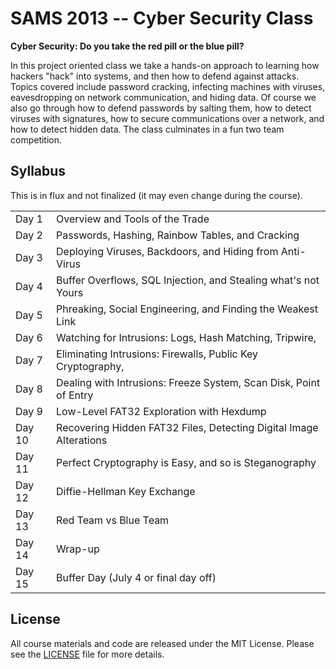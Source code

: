 # SAMS 2013 -- Cyber Security Class

**Cyber Security: Do you take the red pill or the blue pill?**

In this project oriented class we take a hands-on approach to learning how
hackers "hack" into systems, and then how to defend against attacks.  Topics
covered include password cracking, infecting machines with viruses,
eavesdropping on network communication, and hiding data.  Of course we also
go through how to defend passwords by salting them, how to detect viruses with
signatures, how to secure communications over a network, and how to detect
hidden data.  The class culminates in a fun two team competition.

## Syllabus

This is in flux and not finalized (it may even change during the course).

<table>
    <tr><td>Day 1</td><td>Overview and Tools of the Trade</td></tr>
    <tr><td>Day 2</td><td>Passwords, Hashing, Rainbow Tables, and Cracking</td></tr>
    <tr><td>Day 3</td><td>Deploying Viruses, Backdoors, and Hiding from Anti-Virus</td></tr>
    <tr><td>Day 4</td><td>Buffer Overflows, SQL Injection, and Stealing what's not Yours</td></tr>
    <tr><td>Day 5</td><td>Phreaking, Social Engineering, and Finding the Weakest Link</td></tr>
    <tr><td>Day 6</td><td>Watching for Intrusions: Logs, Hash Matching, Tripwire, </td></tr>
    <tr><td>Day 7</td><td>Eliminating Intrusions: Firewalls, Public Key Cryptography, </td></tr>
    <tr><td>Day 8</td><td>Dealing with Intrusions: Freeze System, Scan Disk, Point of Entry</td></tr>
    <tr><td>Day 9</td><td>Low-Level FAT32 Exploration with Hexdump</td></tr>
    <tr><td>Day 10</td><td>Recovering Hidden FAT32 Files, Detecting Digital Image Alterations</td></tr>
    <tr><td>Day 11</td><td>Perfect Cryptography is Easy, and so is Steganography</td></tr>
    <tr><td>Day 12</td><td>Diffie-Hellman Key Exchange</td></tr>
    <tr><td>Day 13</td><td>Red Team vs Blue Team</td></tr>
    <tr><td>Day 14</td><td>Wrap-up</td></tr>
    <tr><td>Day 15</td><td>Buffer Day (July 4 or final day off)</td></tr>
</table>

## License

All course materials and code are released under the MIT License.  Please see
the [LICENSE](https://github.com/theonewolf/cmu-sams13-cyber-security/blob/master/LICENSE)
file for more details.
